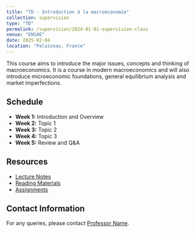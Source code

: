 ```yaml
---
title: "TD - Introduction à la macroéconomie"
collection: supervision
type: "TD"
permalink: /supervision/2024-01-01-supervision-class
venue: "ENSAE"
date: 2025-02-04
location: "Palaiseau, France"
---
```


This course aims to introduce the major issues, concepts and thinking of macroeconomics. It is a course in modern macroeconomics and will also introduce microeconomic foundations, general equilibrium analysis and market imperfections.

## Schedule

- **Week 1:** Introduction and Overview
- **Week 2:** Topic 1
- **Week 3:** Topic 2
- **Week 4:** Topic 3
- **Week 5:** Review and Q&A

## Resources

- [Lecture Notes](http://exampleurl.com/lecture-notes)
- [Reading Materials](http://exampleurl.com/reading-materials)
- [Assignments](http://exampleurl.com/assignments)

## Contact Information

For any queries, please contact [Professor Name](mailto:professor@example.com).